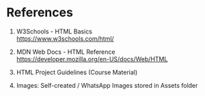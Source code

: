 # References

1. W3Schools - HTML Basics  
   https://www.w3schools.com/html/

2. MDN Web Docs - HTML Reference  
   https://developer.mozilla.org/en-US/docs/Web/HTML

3. HTML Project Guidelines (Course Material)  

4. Images: Self-created / WhatsApp Images stored in Assets folder